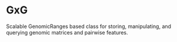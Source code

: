 # GxG
Scalable GenomicRanges based class for storing, manipulating, and querying genomic matrices and pairwise features.
